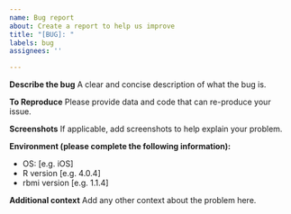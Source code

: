 ```yaml
---
name: Bug report
about: Create a report to help us improve
title: "[BUG]: "
labels: bug
assignees: ''

---
```


**Describe the bug**
A clear and concise description of what the bug is.

**To Reproduce**
Please provide data and code that can re-produce your issue.

**Screenshots**
If applicable, add screenshots to help explain your problem.

**Environment (please complete the following information):**
 - OS: [e.g. iOS]
 - R version [e.g. 4.0.4]
 - rbmi version [e.g. 1.1.4]

**Additional context**
Add any other context about the problem here.
